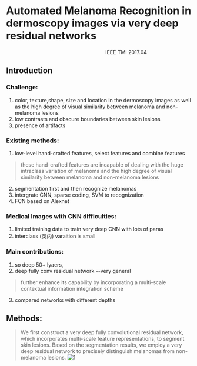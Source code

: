 # Automated Melanoma Recognition in dermoscopy images via very deep residual networks
&emsp;&emsp;&emsp;&emsp;&emsp;&emsp;&emsp;&emsp;&emsp;&emsp;&emsp;&emsp;&emsp;&emsp;&emsp;&emsp;&emsp;&emsp;&emsp; IEEE TMI 2017.04
## Introduction
### Challenge:
1. color, texture,shape, size and location in the dermoscopy images as well as the high degree of visual similarity between melanoma and non-melanoma lesions 
2. low contrasts and obscure boundaries between skin lesions
3. presence of artifacts 

### Existing methods:
1. low-level hand-crafted features, select features and combine features
> these hand-crafted features are incapable of dealing with the huge intraclass variation of melanoma and the high degree of visual similarity between melanoma and non-melanoma lesions
2. segmentation first and then recognize melanomas
3. intergrate CNN, sparse coding, SVM to recognization
4. FCN based on Alexnet

### Medical Images with CNN difficulties:
1. limited training data to train very deep CNN with lots of paras
2. interclass (类内) varaition is small 

### Main contributions:
1. so deep 50+ lyaers, 
2. deep fully conv residual network --very general
>further enhance its capability by incorporating a multi-scale contextual information integration scheme
3. compared networks with different depths

## Methods:
>We first construct a very deep fully convolutional residual network, which incorporates multi-scale feature representations, to segment skin lesions. Based on the segmentation results, we employ a very deep residual network to precisely distinguish melanomas from non-melanoma lesions.
![1](https://github.com/lionzhu6336/Blogs/raw/master/DLpapers/1-1.jpg)